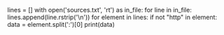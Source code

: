 
lines = []
with open('sources.txt', 'rt') as in_file:
    for line in in_file:
        lines.append(line.rstrip('\n'))
for element in lines:
    if not "http" in element:
        data = element.split(':')[0]
        print(data)
